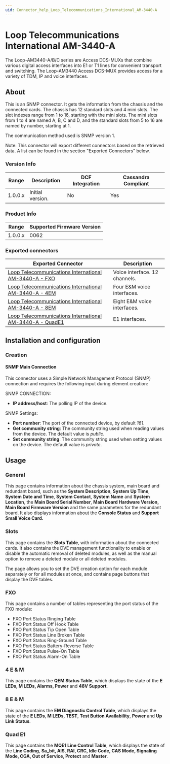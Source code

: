 ```yaml
---
uid: Connector_help_Loop_Telecommunications_International_AM-3440-A
---
```


# Loop Telecommunications International AM-3440-A

The Loop-AM3440-A/B/C series are Access DCS-MUXs that combine various digital access interfaces into E1 or T1 lines for convenient transport and switching. The Loop-AM3440 Access DCS-MUX provides access for a variety of TDM, IP and voice interfaces.

## About

This is an SNMP connector. It gets the information from the chassis and the connected cards. The chassis has 12 standard slots and 4 mini slots. The slot indexes range from 1 to 16, starting with the mini slots. The mini slots from 1 to 4 are named A, B, C and D, and the standard slots from 5 to 16 are named by number, starting at 1.

The communication method used is SNMP version 1.

Note: This connector will export different connectors based on the retrieved data. A list can be found in the section "Exported Connectors" below.

### Version Info

| Range     | Description      | DCF Integration     | Cassandra Compliant     |
|------------------|------------------|---------------------|-------------------------|
| 1.0.0.x          | Initial version. | No                  | Yes                     |

### Product Info

| Range | Supported Firmware Version |
|------------------|-----------------------------|
| 1.0.0.x          | 0062                        |

### Exported connectors

| **Exported Connector**                                                                                                                              | **Description**               |
|----------------------------------------------------------------------------------------------------------------------------------------------------|-------------------------------|
| [Loop Telecommunications International AM-3440-A - FXO](xref:Connector_help_Loop_Telecommunications_International_AM-3440-A_-_FXO)       | Voice interface. 12 channels. |
| [Loop Telecommunications International AM-3440-A - 4EM](xref:Connector_help_Loop_Telecommunications_International_AM-3440-A_-_4EM)       | Four E&M voice interfaces.    |
| [Loop Telecommunications International AM-3440-A - 8EM](xref:Connector_help_Loop_Telecommunications_International_AM-3440-A_-_8EM)       | Eight E&M voice interfaces.   |
| [Loop Telecommunications International AM-3440-A - QuadE1](xref:Connector_help_Loop_Telecommunications_International_AM-3440-A_-_QuadE1) | E1 interfaces.                |

## Installation and configuration

### Creation

#### SNMP Main Connection

This connector uses a Simple Network Management Protocol (SNMP) connection and requires the following input during element creation:

SNMP CONNECTION:

- **IP address/host**: The polling IP of the device.

SNMP Settings:

- **Port number**: The port of the connected device, by default *161*.
- **Get community string**: The community string used when reading values from the device. The default value is *public*.
- **Set community string**: The community string used when setting values on the device. The default value is *private*.

## Usage

### General

This page contains information about the chassis system, main board and redundant board, such as the **System Description**, **System** **Up Time**, **System Date and Time**, **System Contact**, **System Name** and **System Location**, the **Main Board Serial Number**, **Main Board Hardware Version,** **Main Board Firmware Version** and the same parameters for the redundant board. It also displays information about the **Console Status** and **Support Small Voice Card.**

### Slots

This page contains the **Slots Table**, with information about the connected cards. It also contains the DVE management functionality to enable or disable the automatic removal of deleted modules, as well as the manual option to remove a deleted module or all deleted modules.

The page allows you to set the DVE creation option for each module separately or for all modules at once, and contains page buttons that display the DVE tables.

### FXO

This page contains a number of tables representing the port status of the FXO module:

- FXO Port Status Ringing Table
- FXO Port Status Off Hook Table
- FXO Port Status Tip Open Table
- FXO Port Status Line Broken Table
- FXO Port Status Ring-Ground Table
- FXO Port Status Battery-Reverse Table
- FXO Port Status Pulse-On Table
- FXO Port Status Alarm-On Table

### 4 E & M

This page contains the **QEM Status Table**, which displays the state of the **E LEDs, M LEDs, Alarms, Power** and **48V Support**.

### 8 E & M

This page contains the **EM Diagnostic Control Table**, which displays the state of the **E LEDs**, **M LEDs, TEST**, **Test Button Availability**, **Power** and **Up Link Status**.

### Quad E1

This page contains the **MQE1 Line Control Table**, which displays the state of the **Line Coding**, **Sa_bit, AIS**, **RAI, CRC, Idle Code, CAS Mode, Signaling Mode, CGA, Out of Service, Protect** and **Master**.
